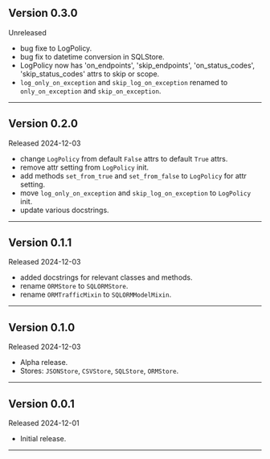 ## Version 0.3.0

Unreleased

- bug fixe to LogPolicy.
- bug fix to datetime conversion in SQLStore.
- LogPolicy now has 'on_endpoints', 'skip_endpoints', 'on_status_codes',
  'skip_status_codes' attrs to skip or scope.
- `log_only_on_exception` and `skip_log_on_exception` renamed to
  `only_on_exception` and `skip_on_exception`.

---

## Version 0.2.0

Released 2024-12-03

- change `LogPolicy` from default `False` attrs to default `True` attrs.
- remove attr setting from `LogPolicy` init.
- add methods `set_from_true` and `set_from_false` to `LogPolicy` for attr setting.
- move `log_only_on_exception` and `skip_log_on_exception` to `LogPolicy` init.
- update various docstrings.

---

## Version 0.1.1

Released 2024-12-03

- added docstrings for relevant classes and methods.
- rename `ORMStore` to `SQLORMStore`.
- rename `ORMTrafficMixin` to `SQLORMModelMixin`.

---

## Version 0.1.0

Released 2024-12-03

- Alpha release.
- Stores: `JSONStore`, `CSVStore`, `SQLStore`, `ORMStore`.

---

## Version 0.0.1

Released 2024-12-01

- Initial release.

---
